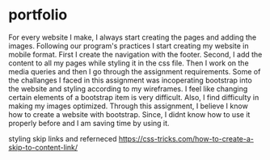 # portfolio

For every website I make, I always start creating the pages and adding the images. Following our program's practices I start creating my website in mobile format. First I create the navigation with the footer. Second, I add the content to all my pages while styling it in the css file. Then I work on the media queries and then I go through the assignment requirements. Some of the challanges I faced in this assignment was incoperating bootstrap into the website and styling according to my wireframes. I feel like changing certain elements of a bootstrap item is very difficult. Also, I find difficulty in making my images optimized. Through this assignment, I believe I know how to create a website with bootstrap. Since, I didnt know how to use it properly before and I am saving time by using it.

styling skip links and referneced https://css-tricks.com/how-to-create-a-skip-to-content-link/
